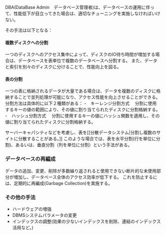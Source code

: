 DBA(DataBase Admin　データベース管理者)は、データベースの運用に伴って、性能低下が目立ってきた場合は、適切なチューニングを実施しなければいけない。

その手法は以下となる：

#### 複数ディスクへの分割
一つのディスクへのアクセス集中によって、ディスクのIO待ち時間が増加する場合は、データベースを表単位で複数のデータベースへ分割する。
また、データと索引を別々のディスクに分けることで、性能向上を図る。

#### 表の分割
一つの表に格納されるデータが大量である場合は、データを複数のディスクに格納することで並列処理が可能になり、アクセス性能を向上させることができる。
分割方法は具体的に以下２種類がある：
-　キーレンジ分割方式
　分割に使用するキーの値の範囲により、その値に割り当てられたディスクに分割格納する。
-　ハッシュ分割方式
　分割に使用するキーの値にハッシュ関数を適用し、その値に割り当てられたディスクに分割格納する。

サーバーキャパシティなどを考慮し、表を[[分散データシステム|分割し複数のサイトに分散することがある。]]
このような場合では、表を水平分割(行を単位に分割)、あるいは、垂直分割（列を単位に分割）という手法がある。
### データベースの再編成
データの追加、変更、削除が多数繰り返されると使用できない断片的な未使用部分が増加し、データベース全体のアクセス効率が低下する。
これを防止するには、定期的に再編成(Garbage Collection)を実施する。

### その他の手法
- ハードウェアの増強
- DBMSシステムパラメータの変更
- インデックスの調整(効果の少ないインデックスを削除、連結のインデックス活用など。)
